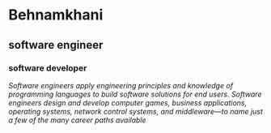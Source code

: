 # Behnamkhani
## software engineer
### software developer
_Software engineers apply engineering principles and knowledge of programming languages to build software solutions for end users. Software engineers design and develop computer games, business applications, operating systems, network control systems, and middleware—to name just a few of the many career paths available_